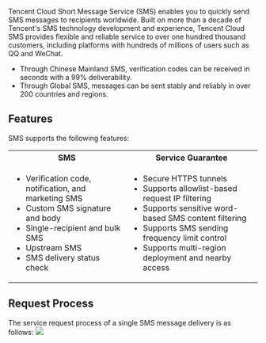 Tencent Cloud Short Message Service (SMS) enables you to quickly send SMS messages to recipients worldwide. Built on more than a decade of Tencent's SMS technology development and experience, Tencent Cloud SMS provides flexible and reliable service to over one hundred thousand customers, including platforms with hundreds of millions of users such as QQ and WeChat.
- Through Chinese Mainland SMS, verification codes can be received in seconds with a 99% deliverability.
- Through Global SMS, messages can be sent stably and reliably in over 200 countries and regions.

## Features
SMS supports the following features:
<table>
     <tr>
         <th nowrap="nowrap">SMS</th>  
         <th nowrap="nowrap">Service Guarantee</th>  
     </tr>
	 <tr>      
         <td><ul><li>Verification code, notification, and marketing SMS</li><li>Custom SMS signature and body</li><li>Single-recipient and bulk SMS</li><li>Upstream SMS</li><li>SMS delivery status check</li></td>   
	     <td><ul><li>Secure HTTPS tunnels</li><li>Supports allowlist-based request IP filtering</li><li>Supports sensitive word-based SMS content filtering </li><li>Supports SMS sending frequency limit control</li><li>Supports multi-region deployment and nearby access</li></td>   
     </tr> 
</table>

## Request Process
The service request process of a single SMS message delivery is as follows:
![](https://main.qcloudimg.com/raw/f37ea82642a0ca893e2ea597837d4e4a.png)


